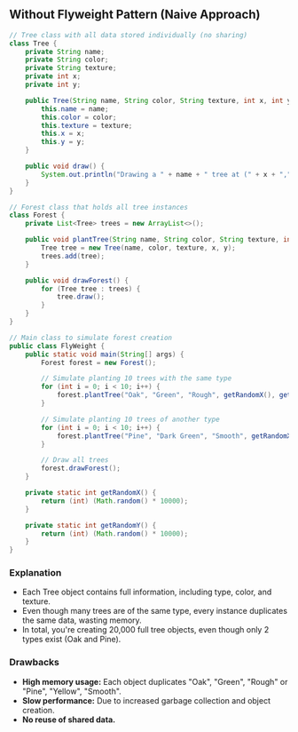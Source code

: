 ## Without Flyweight Pattern (Naive Approach)

```java
// Tree class with all data stored individually (no sharing)
class Tree {
    private String name;
    private String color;
    private String texture;
    private int x;
    private int y;

    public Tree(String name, String color, String texture, int x, int y) {
        this.name = name;
        this.color = color;
        this.texture = texture;
        this.x = x;
        this.y = y;
    }

    public void draw() {
        System.out.println("Drawing a " + name + " tree at (" + x + "," + y + ") with color " + color + " and texture " + texture);
    }
}
```
```java
// Forest class that holds all tree instances
class Forest {
    private List<Tree> trees = new ArrayList<>();

    public void plantTree(String name, String color, String texture, int x, int y) {
        Tree tree = new Tree(name, color, texture, x, y);
        trees.add(tree);
    }

    public void drawForest() {
        for (Tree tree : trees) {
            tree.draw();
        }
    }
}

// Main class to simulate forest creation
public class FlyWeight {
    public static void main(String[] args) {
        Forest forest = new Forest();

        // Simulate planting 10 trees with the same type
        for (int i = 0; i < 10; i++) {
            forest.plantTree("Oak", "Green", "Rough", getRandomX(), getRandomY());
        }

        // Simulate planting 10 trees of another type
        for (int i = 0; i < 10; i++) {
            forest.plantTree("Pine", "Dark Green", "Smooth", getRandomX(), getRandomY());
        }

        // Draw all trees
        forest.drawForest();
    }

    private static int getRandomX() {
        return (int) (Math.random() * 10000);
    }

    private static int getRandomY() {
        return (int) (Math.random() * 10000);
    }
}
```

### Explanation
* Each Tree object contains full information, including type, color, and texture.
* Even though many trees are of the same type, every instance duplicates the same data, wasting memory.
* In total, you're creating 20,000 full tree objects, even though only 2 types exist (Oak and Pine).

### Drawbacks
* **High memory usage:** Each object duplicates "Oak", "Green", "Rough" or "Pine", "Yellow", "Smooth".
* **Slow performance:** Due to increased garbage collection and object creation.
* **No reuse of shared data.**